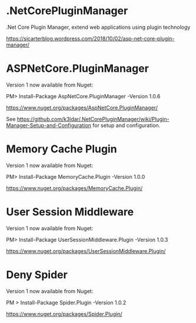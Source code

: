 # .NetCorePluginManager
.Net Core Plugin Manager, extend web applications using plugin technology

https://sicarterblog.wordpress.com/2018/10/02/asp-net-core-plugin-manager/

# ASPNetCore.PluginManager
Version 1 now available from Nuget:

PM> Install-Package AspNetCore.PluginManager -Version 1.0.6

https://www.nuget.org/packages/AspNetCore.PluginManager/

See https://github.com/k3ldar/.NetCorePluginManager/wiki/Plugin-Manager-Setup-and-Configuration for setup and configuration.

# Memory Cache Plugin
Version 1 now available from Nuget:

PM> Install-Package MemoryCache.Plugin -Version 1.0.0

https://www.nuget.org/packages/MemoryCache.Plugin/

# User Session Middleware
Version 1 now available from Nuget:

PM> Install-Package UserSessionMiddleware.Plugin -Version 1.0.3

https://www.nuget.org/packages/UserSessionMiddleware.Plugin/

# Deny Spider
Version 1 now available from Nuget:

PM > Install-Package Spider.Plugin -Version 1.0.2

https://www.nuget.org/packages/Spider.Plugin/
